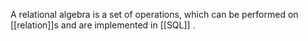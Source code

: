 A relational algebra is a set of operations, which can be performed on [[relation]]s and are implemented in [[SQL]] . 